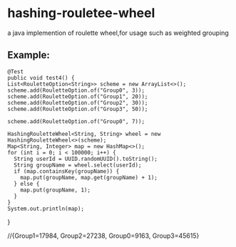 # hashing-rouletee-wheel
a java implemention of roulette wheel,for usage such as weighted grouping

## Example:

    @Test
    public void test4() {
    List<RouletteOption<String>> scheme = new ArrayList<>();
    scheme.add(RouletteOption.of("Group0", 3));
    scheme.add(RouletteOption.of("Group1", 20));
    scheme.add(RouletteOption.of("Group2", 30));
    scheme.add(RouletteOption.of("Group3", 50));

    scheme.add(RouletteOption.of("Group0", 7));

    HashingRouletteWheel<String, String> wheel = new HashingRouletteWheel<>(scheme);
    Map<String, Integer> map = new HashMap<>();
    for (int i = 0; i < 100000; i++) {
      String userId = UUID.randomUUID().toString();
      String groupName = wheel.select(userId);
      if (map.containsKey(groupName)) {
        map.put(groupName, map.get(groupName) + 1);
      } else {
        map.put(groupName, 1);
      }
    }
    System.out.println(map);
   }
   
   //{Group1=17984, Group2=27238, Group0=9163, Group3=45615}
